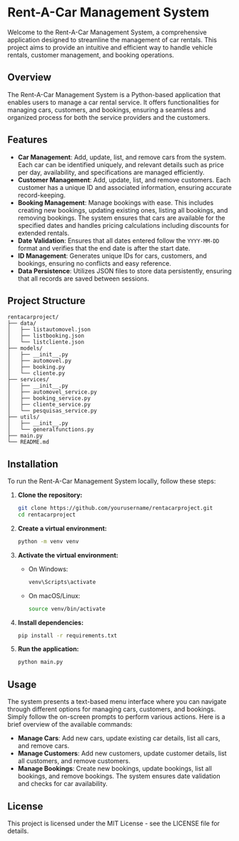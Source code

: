 # Rent-A-Car Management System

Welcome to the Rent-A-Car Management System, a comprehensive application designed to streamline the management of car rentals. This project aims to provide an intuitive and efficient way to handle vehicle rentals, customer management, and booking operations.

## Overview

The Rent-A-Car Management System is a Python-based application that enables users to manage a car rental service. It offers functionalities for managing cars, customers, and bookings, ensuring a seamless and organized process for both the service providers and the customers.

## Features

- **Car Management**: Add, update, list, and remove cars from the system. Each car can be identified uniquely, and relevant details such as price per day, availability, and specifications are managed efficiently.
- **Customer Management**: Add, update, list, and remove customers. Each customer has a unique ID and associated information, ensuring accurate record-keeping.
- **Booking Management**: Manage bookings with ease. This includes creating new bookings, updating existing ones, listing all bookings, and removing bookings. The system ensures that cars are available for the specified dates and handles pricing calculations including discounts for extended rentals.
- **Date Validation**: Ensures that all dates entered follow the `YYYY-MM-DD` format and verifies that the end date is after the start date.
- **ID Management**: Generates unique IDs for cars, customers, and bookings, ensuring no conflicts and easy reference.
- **Data Persistence**: Utilizes JSON files to store data persistently, ensuring that all records are saved between sessions.

## Project Structure

```plaintext
rentacarproject/
├── data/
│   ├── listautomovel.json
│   ├── listbooking.json
│   └── listcliente.json
├── models/
│   ├── __init__.py
│   ├── automovel.py
│   ├── booking.py
│   └── cliente.py
├── services/
│   ├── __init__.py
│   ├── automovel_service.py
│   ├── booking_service.py
│   ├── cliente_service.py
│   └── pesquisas_service.py
├── utils/
│   ├── __init__.py
│   └── generalfunctions.py
├── main.py
└── README.md
```

## Installation

To run the Rent-A-Car Management System locally, follow these steps:

1. **Clone the repository:**
    ```sh
    git clone https://github.com/yourusername/rentacarproject.git
    cd rentacarproject
    ```

2. **Create a virtual environment:**
    ```sh
    python -m venv venv
    ```

3. **Activate the virtual environment:**
    - On Windows:
        ```sh
        venv\Scripts\activate
        ```
    - On macOS/Linux:
        ```sh
        source venv/bin/activate
        ```

4. **Install dependencies:**
    ```sh
    pip install -r requirements.txt
    ```

5. **Run the application:**
    ```sh
    python main.py
    ```

## Usage

The system presents a text-based menu interface where you can navigate through different options for managing cars, customers, and bookings. Simply follow the on-screen prompts to perform various actions. Here is a brief overview of the available commands:

- **Manage Cars**: Add new cars, update existing car details, list all cars, and remove cars.
- **Manage Customers**: Add new customers, update customer details, list all customers, and remove customers.
- **Manage Bookings**: Create new bookings, update bookings, list all bookings, and remove bookings. The system ensures date validation and checks for car availability.

## License

This project is licensed under the MIT License - see the LICENSE file for details.
